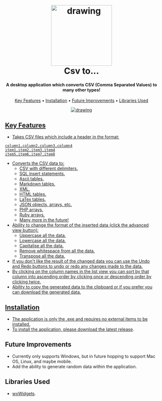 
<h1 align="center">
  <img src="https://github.com/MrT-Stephens/Csv-to-Application/blob/master/Images/CSV_to_Logo.png" alt="drawing" width="200"/>
  <br>
  Csv to...
  <br>
</h1>

<h4 align="center">A desktop application which converts CSV (Comma Separated Values) to many other types!</h4>

<p align="center">
  <a href="#key-features">Key Features</a> •
  <a href="#installation">Installation</a> •
  <a href="#future-improvements">Future Improvements</a> • 
  <a href="#libraries-used">Libraries Used
</p>

<p align="center">
  <img src="https://github.com/MrT-Stephens/Csv-to-Application/blob/master/Images/CSV_to_App_Image.png" alt="drawing" align="center"/>
</p>

## Key Features
* Takes CSV files which include a header in the format:
```csv
column1,column2,column3,column4
item1,item2,item3,item4
item5,item6,item7,item8
```
* Converts the CSV data to:
   - CSV with different delimiters.
   - SQL insert statements.
   - Ascii tables.
   - Markdown tables.
   - XML.
   - HTML tables.
   - LaTex tables.
   - JSON objects, arrays, etc.
   - PHP arrays.
   - Ruby arrays.
   - Many more in the future!
* Ability to change the format of the inserted data (click the advanced view button):
   - Uppercase all the data.
   - Lowercase all the data.
   - Capitalise all the data.
   - Remove whitespace from all the data.
   - Transpose all the data.
* If you don't like the result of the changed data you can use the Undo and Redo buttons to undo or redo any changes made to the data.
* By clicking on the column names in the list view you can sort by that column into ascending order by clicking once or descending order by clicking twice.
* Ability to copy the generated data to the clipboard or if you prefer you can download the generated data.

## Installation
* The application is only the .exe and requires no external items to be installed.
* To install the application, please download the [latest release](https://github.com/MrT-Stephens/Csv_to-Desktop_Application/releases).
## Future Improvements
* Currently only supports Windows, but in future hopping to support Mac OS, Linux, and maybe mobile.
* Add the ability to generate random data within the application.

## Libraries Used
* [wxWidgets](https://www.wxwidgets.org/).
